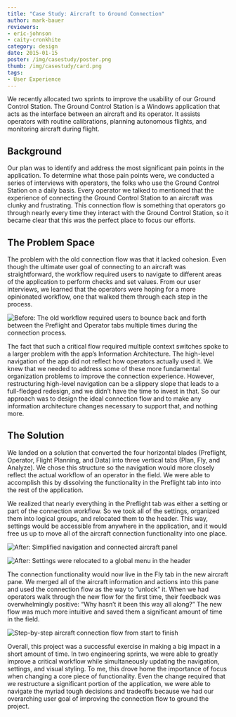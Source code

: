 ```yaml
---
title: "Case Study: Aircraft to Ground Connection"
author: mark-bauer
reviewers:
- eric-johnson
- caity-cronkhite
category: design
date: 2015-01-15
poster: /img/casestudy/poster.png
thumb: /img/casestudy/card.png
tags:
- User Experience
---
```


We recently allocated two sprints to improve the usability of our Ground Control Station. The Ground Control Station is a Windows application that acts as the interface between an aircraft and its operator. It assists operators with routine calibrations, planning autonomous flights, and monitoring aircraft during flight.

Background
----------
Our plan was to identify and address the most significant pain points in the application. To determine what those pain points were, we conducted a series of interviews with operators, the folks who use the Ground Control Station on a daily basis. Every operator we talked to mentioned that the experience of connecting the Ground Control Station to an aircraft was clunky and frustrating. This connection flow is something that operators go through nearly every time they interact with the Ground Control Station, so it became clear that this was the perfect place to focus our efforts.

The Problem Space
-----------------
The problem with the old connection flow was that it lacked cohesion. Even though the ultimate user goal of connecting to an aircraft was straightforward, the workflow required users to navigate to different areas of the application to perform checks and set values. From our user interviews, we learned that the operators were hoping for a more opinionated workflow, one that walked them through each step in the process.

![Before: The old workflow required users to bounce back and forth between the Preflight and Operator tabs multiple times during the connection process.](/img/casestudy/preflight.png)

The fact that such a critical flow required multiple context switches spoke to a larger problem with the app’s Information Architecture. The high-level navigation of the app did not reflect how operators actually used it. We knew that we needed to address some of these more fundamental organization problems to improve the connection experience. However, restructuring high-level navigation can be a slippery slope that leads to a full-fledged redesign, and we didn’t have the time to invest in that. So our approach was to design the ideal connection flow and to make any information architecture changes necessary to support that, and nothing more.

The Solution
------------
We landed on a solution that converted the four horizontal blades (Preflight, Operator, Flight Planning, and Data) into three vertical tabs (Plan, Fly, and Analyze). We chose this structure so the navigation would more closely reflect the actual workflow of an operator in the field. We were able to accomplish this by dissolving the functionality in the Preflight tab into into the rest of the application.

We realized that nearly everything in the Preflight tab was either a setting or part of the connection workflow. So we took all of the settings, organized them into logical groups, and relocated them to the header. This way, settings would be accessible from anywhere in the application, and it would free us up to move all of the aircraft connection functionality into one place.

![After: Simplified navigation and connected aircraft panel](/img/casestudy/connect_new.png)

![After: Settings were relocated to a global menu in the header](/img/casestudy/operator.png)

The connection functionality would now live in the Fly tab in the new aircraft pane. We merged all of the aircraft information and actions into this pane and used the connection flow as the way to “unlock” it. When we had operators walk through the new flow for the first time, their feedback was overwhelmingly positive: “Why hasn’t it been this way all along?” The new flow was much more intuitive and saved them a significant amount of time in the field.

![Step-by-step aircraft connection flow from start to finish](/img/casestudy/connect_details.png)

Overall, this project was a successful exercise in making a big impact in a short amount of time. In two engineering sprints, we were able to greatly improve a critical workflow while simultaneously updating the navigation, settings, and visual styling. To me, this drove home the importance of focus when changing a core piece of functionality. Even the change required that we restructure a significant portion of the application, we were able to navigate the myriad tough decisions and tradeoffs because we had our overarching user goal of improving the connection flow to ground the project.
